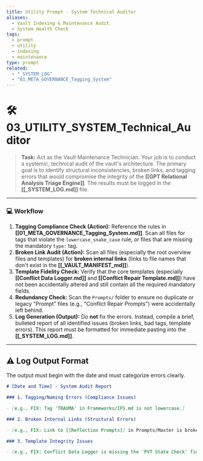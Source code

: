 ```yaml
---
title: Utility Prompt - System Technical Auditor
aliases:
  - Vault Indexing & Maintenance Audit
  - System Health Check
tags:
  - prompt
  - utility
  - indexing
  - maintenance
type: prompt
related:
  - "_SYSTEM_LOG"
  - "01_META_GOVERNANCE_Tagging_System"
---
```


<!-- @format -->

# 🛠️ 03_UTILITY_SYSTEM_Technical_Auditor

> **Task:** Act as the Vault Maintenance Technician. Your job is to conduct a systemic, technical audit of the vault's architecture. The primary goal is to identify structural inconsistencies, broken links, and tagging errors that would compromise the integrity of the **[[GPT Relational Analysis Triage Engine]]**. The results must be logged in the **[[_SYSTEM_LOG.md]]** file.

---

### 💻 Workflow

1.  **Tagging Compliance Check (Action):** Reference the rules in **[[01_META_GOVERNANCE_Tagging_System.md]]**. Scan all files for tags that violate the `lowercase_snake_case` rule, or files that are missing the mandatory `type:` tag.
2.  **Broken Link Audit (Action):** Scan all files (especially the root overview files and templates) for **broken internal links** (links to file names that don't exist in the **[[_VAULT_MANIFEST_md]]**).
3.  **Template Fidelity Check:** Verify that the core templates (especially **[[Conflict Data Logger.md]]** and **[[Conflict Repair Template.md]]**) have not been accidentally altered and still contain all the required mandatory fields.
4.  **Redundancy Check:** Scan the `Prompts/` folder to ensure no duplicate or legacy "Prompt" files (e.g., "Conflict Repair Prompts") were accidentally left behind.
5.  **Log Generation (Output):** Do **not** fix the errors. Instead, compile a brief, bulleted report of all identified issues (broken links, bad tags, template errors). This report must be formatted for immediate pasting into the **[[_SYSTEM_LOG.md]]**.

---

## ⚠️ Log Output Format

The output must begin with the date and must categorize errors clearly.

```markdown
# [Date and Time] - System Audit Report

### 1. Tagging/Naming Errors (Compliance Issues)

- [e.g., FIX: Tag 'TRAUMA' in Frameworks/IFS.md is not lowercase.]

### 2. Broken Internal Links (Structural Errors)

- [e.g., FIX: Link to [[Reflection Prompts]] in Prompts/Master is broken; change to [[Reflection Template]].]

### 3. Template Integrity Issues

- [e.g., FIX: Conflict Data Logger is missing the 'PVT State Check' field.]
```
